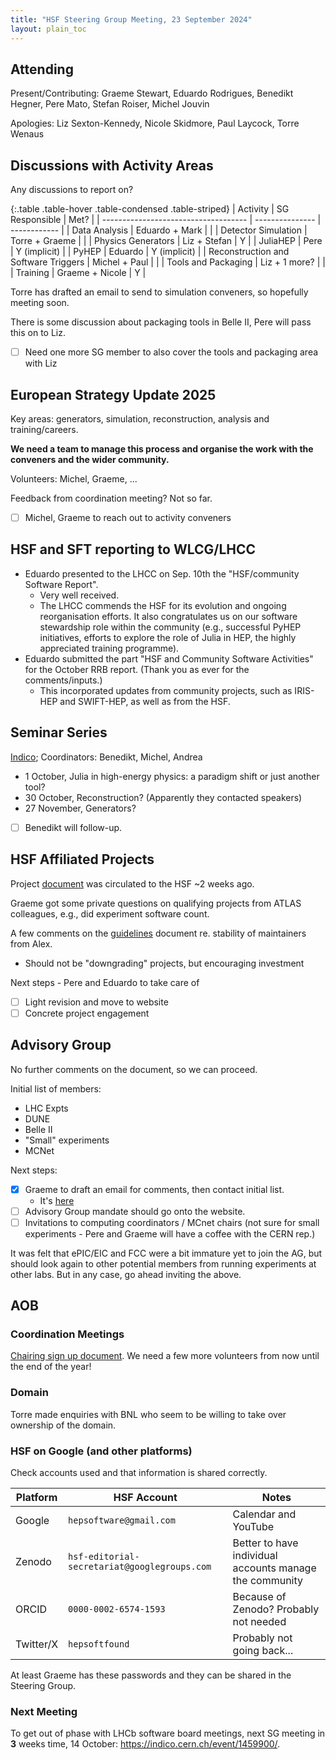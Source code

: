 ```yaml
---
title: "HSF Steering Group Meeting, 23 September 2024"
layout: plain_toc
---
```


## Attending

Present/Contributing: Graeme Stewart, Eduardo Rodrigues, Benedikt Hegner, Pere Mato, Stefan Roiser, Michel Jouvin

Apologies: Liz Sexton-Kennedy, Nicole Skidmore, Paul Laycock, Torre Wenaus

## Discussions with Activity Areas

Any discussions to report on?

{:.table .table-hover .table-condensed .table-striped}
| Activity                             | SG Responsible  | Met?         |
| ------------------------------------ | --------------- | ------------ |
| Data Analysis                        | Eduardo + Mark  |              |
| Detector Simulation                  | Torre + Graeme  |              |
| Physics Generators                   | Liz + Stefan    | Y            |
| JuliaHEP                             | Pere            | Y (implicit) |
| PyHEP                                | Eduardo         | Y (implicit) |
| Reconstruction and Software Triggers | Michel + Paul   |              |
| Tools and Packaging                  | Liz + 1 more?   |              |
| Training                             | Graeme + Nicole | Y            |

Torre has drafted an email to send to simulation conveners, so hopefully meeting soon.

There is some discussion about packaging tools in Belle II, Pere will pass this on to Liz.

- [ ] Need one more SG member to also cover the tools and packaging area with Liz

## European Strategy Update 2025

Key areas: generators, simulation, reconstruction, analysis and training/careers.

**We need a team to manage this process and organise the work with the conveners and the wider community.**

Volunteers: Michel, Graeme, ...

Feedback from coordination meeting? Not so far.

- [ ] Michel, Graeme to reach out to activity conveners

## HSF and SFT reporting to WLCG/LHCC

- Eduardo presented to the LHCC on Sep. 10th the "HSF/community Software Report".
    - Very well received.
    - The LHCC commends the HSF for its evolution and ongoing reorganisation efforts. It also congratulates us on our software stewardship role within the community
(e.g., successful PyHEP initiatives, efforts to explore the role of Julia in HEP, the highly appreciated training programme).
- Eduardo submitted the part "HSF and Community Software Activities" for the October RRB report. (Thank you as ever for the comments/inputs.)
    - This incorporated updates from community projects, such as IRIS-HEP and SWIFT-HEP, as well as from the HSF.

## Seminar Series

[Indico](https://indico.cern.ch/category/18810/); Coordinators: Benedikt, Michel, Andrea

- 1 October, Julia in high-energy physics: a paradigm shift or just another tool?
- 30 October, Reconstruction? (Apparently they contacted speakers)
- 27 November, Generators?

- [ ] Benedikt will follow-up.

## HSF Affiliated Projects

Project [document](https://docs.google.com/document/d/1Un1V21LdehQNwkNGeUZOl_GBQ8IdjUpDp5bi9g2YvLg/edit?usp=sharing) was circulated to the HSF ~2 weeks ago.

Graeme got some private questions on qualifying projects from ATLAS colleagues, e.g., did experiment software count.

A few comments on the [guidelines](https://docs.google.com/document/d/1AiLcqyLA4c1y2Iq-YZyKP7DwN8m2AJb_J44cDuGGAXI/edit?usp=sharing) document re. stability of maintainers from Alex.

- Should not be "downgrading" projects, but encouraging investment

Next steps - Pere and Eduardo to take care of

- [ ] Light revision and move to website
- [ ] Concrete project engagement

## Advisory Group

No further comments on the document, so we can proceed.

Initial list of members:

- LHC Expts
- DUNE
- Belle II
- "Small" experiments
- MCNet

Next steps:

- [x] Graeme to draft an email for comments, then contact initial list.
    - It's [here](https://docs.google.com/document/d/1K5fq41u_HiqvcHWEYrTRXfAxnZmR_PYCXRntKlvrH4I/edit?usp=sharing)
- [ ] Advisory Group mandate should go onto the website.
- [ ] Invitations to computing coordinators / MCnet chairs (not sure for small experiments - Pere and Graeme will have a coffee with the CERN rep.)

It was felt that ePIC/EIC and FCC were a bit immature yet to join the AG, but should look again to other potential members from running experiments at other labs. But in any case, go ahead inviting the above.

## AOB

### Coordination Meetings

[Chairing sign up document](https://docs.google.com/spreadsheets/d/1Z1Z4payCpieOLiVFcC6y9j-KCj71u6xX232LHUgIHfI/edit). We need a few more volunteers from now until the end of the year!

### Domain

Torre made enquiries with BNL who seem to be willing to take over ownership of the domain.

### HSF on Google (and other platforms)

Check accounts used and that information is shared correctly.

| Platform | HSF Account                                | Notes |
| -------- | ---------- | --- |
| Google   | `hepsoftware@gmail.com`   | Calendar and YouTube                                                        |
| Zenodo   | `hsf-editorial-secretariat@googlegroups.com` | Better to have individual accounts manage the community |
| ORCID    | `0000-0002-6574-1593` | Because of Zenodo? Probably not needed                  |
| Twitter/X | `hepsoftfound`      | Probably not going back... |

At least Graeme has these passwords and they can be shared in the Steering Group.

### Next Meeting

To get out of phase with LHCb software board meetings, next SG meeting in **3** weeks time, 14 October: <https://indico.cern.ch/event/1459900/>.
